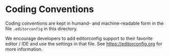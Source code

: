 # Coding Conventions

Coding conventions are kept in humand- and machine-readable form in
the file `.editorconfig` in this directory.

We encourage developers to add editorconfig support to their favorite
editor / IDE and use the settings in that file.  See
https://editorconfig.org for more information.

